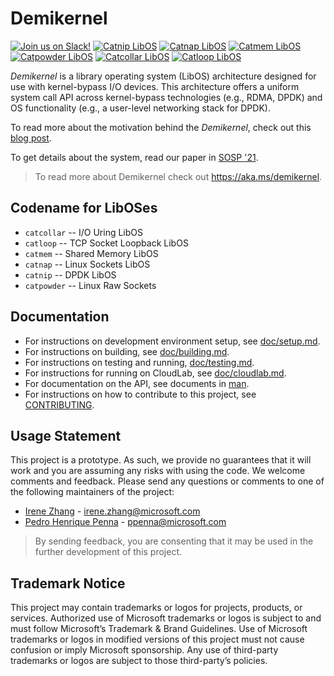 # Demikernel

[![Join us on Slack!](https://img.shields.io/badge/chat-on%20Slack-e01563.svg)](https://join.slack.com/t/demikernel/shared_invite/zt-11i6lgaw5-HFE_IAls7gUX3kp1XSab0g)
[![Catnip LibOS](https://github.com/demikernel/demikernel/actions/workflows/catnip.yml/badge.svg)](https://github.com/demikernel/demikernel/actions/workflows/catnip.yml)
[![Catnap LibOS](https://github.com/demikernel/demikernel/actions/workflows/catnap.yml/badge.svg)](https://github.com/demikernel/demikernel/actions/workflows/catnap.yml)
[![Catmem LibOS](https://github.com/demikernel/demikernel/actions/workflows/catmem.yml/badge.svg)](https://github.com/demikernel/demikernel/actions/workflows/catmem.yml)
[![Catpowder LibOS](https://github.com/demikernel/demikernel/actions/workflows/catpowder.yml/badge.svg)](https://github.com/demikernel/demikernel/actions/workflows/catpowder.yml)
[![Catcollar LibOS](https://github.com/demikernel/demikernel/actions/workflows/catcollar.yml/badge.svg)](https://github.com/demikernel/demikernel/actions/workflows/catcollar.yml)
[![Catloop LibOS](https://github.com/demikernel/demikernel/actions/workflows/catloop.yml/badge.svg)](https://github.com/demikernel/demikernel/actions/workflows/catloop.yml)

_Demikernel_ is a library operating system (LibOS) architecture designed for use
with kernel-bypass I/O devices. This architecture offers a uniform system call
API across kernel-bypass technologies (e.g., RDMA, DPDK) and OS functionality
(e.g., a user-level networking stack for DPDK).

To read more about the motivation behind the _Demikernel_, check out this
[blog post](http://irenezhang.net/blog/2019/05/21/demikernel.html).

To get details about the system, read our paper in [SOSP '21](https://doi.org/10.1145/3477132.3483569).

> To read more about Demikernel check out <https://aka.ms/demikernel>.

## Codename for LibOSes

- `catcollar` -- I/O Uring LibOS
- `catloop` -- TCP Socket Loopback LibOS
- `catmem` -- Shared Memory LibOS
- `catnap` -- Linux Sockets LibOS
- `catnip` -- DPDK LibOS
- `catpowder` -- Linux Raw Sockets

## Documentation

- For instructions on development environment setup, see [doc/setup.md](./doc/setup.md).
- For instructions on building, see [doc/building.md](./doc/building.md).
- For instructions on testing and running, [doc/testing.md](./doc/testing.md).
- For instructions for running on CloudLab, see [doc/cloudlab.md](./doc/cloudlab.md).
- For documentation on the API, see documents in [man](./man).
- For instructions on how to contribute to this project, see [CONTRIBUTING](./CONTRIBUTING.md).

## Usage Statement

This project is a prototype. As such, we provide no guarantees that it will
work and you are assuming any risks with using the code. We welcome comments
and feedback. Please send any questions or comments to one of the following
maintainers of the project:

- [Irene Zhang](https://github.com/iyzhang) - [irene.zhang@microsoft.com](mailto:irene.zhang@microsoft.com)
- [Pedro Henrique Penna](https://github.com/ppenna) - [ppenna@microsoft.com](mailto:ppenna@microsoft.com)

> By sending feedback, you are consenting that it may be used  in the further
> development of this project.

## Trademark Notice

This project may contain trademarks or logos for projects, products, or services. Authorized use of Microsoft trademarks
or logos is subject to and must follow Microsoft’s Trademark & Brand Guidelines. Use of Microsoft trademarks or logos in
modified versions of this project must not cause confusion or imply Microsoft sponsorship. Any use of third-party
trademarks or logos are subject to those third-party’s policies.
